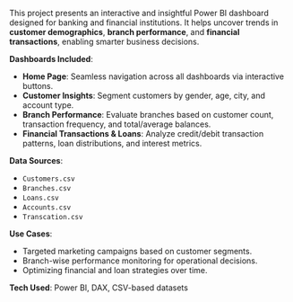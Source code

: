 This project presents an interactive and insightful Power BI dashboard designed for banking and financial institutions. It helps uncover trends in **customer demographics**, **branch performance**, and **financial transactions**, enabling smarter business decisions.

**Dashboards Included**:
- **Home Page**: Seamless navigation across all dashboards via interactive buttons.
- **Customer Insights**: Segment customers by gender, age, city, and account type.
- **Branch Performance**: Evaluate branches based on customer count, transaction frequency, and total/average balances.
- **Financial Transactions & Loans**: Analyze credit/debit transaction patterns, loan distributions, and interest metrics.

**Data Sources**:  
- `Customers.csv`  
- `Branches.csv`  
- `Loans.csv`
- `Accounts.csv`
- `Transcation.csv` 

**Use Cases**:
- Targeted marketing campaigns based on customer segments.
- Branch-wise performance monitoring for operational decisions.
- Optimizing financial and loan strategies over time.

**Tech Used**: Power BI, DAX, CSV-based datasets

